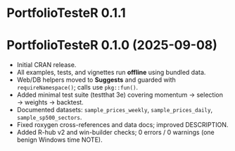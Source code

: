 # PortfolioTesteR 0.1.1

# PortfolioTesteR 0.1.0 (2025-09-08)

- Initial CRAN release.
- All examples, tests, and vignettes run **offline** using bundled data.
- Web/DB helpers moved to **Suggests** and guarded with `requireNamespace()`; calls use `pkg::fun()`.
- Added minimal test suite (testthat 3e) covering momentum → selection → weights → backtest.
- Documented datasets: `sample_prices_weekly`, `sample_prices_daily`, `sample_sp500_sectors`.
- Fixed roxygen cross-references and data docs; improved DESCRIPTION.
- Added R-hub v2 and win-builder checks; 0 errors / 0 warnings (one benign Windows time NOTE).

